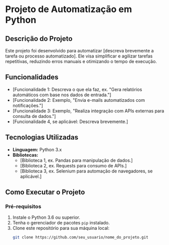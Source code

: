 # **Projeto de Automatização em Python**

## **Descrição do Projeto**
Este projeto foi desenvolvido para automatizar [descreva brevemente a tarefa ou processo automatizado]. Ele visa simplificar e agilizar tarefas repetitivas, reduzindo erros manuais e otimizando o tempo de execução.

## **Funcionalidades**
- [Funcionalidade 1: Descreva o que ela faz, ex. "Gera relatórios automáticos com base nos dados de entrada."]
- [Funcionalidade 2: Exemplo, "Envia e-mails automatizados com notificações."]
- [Funcionalidade 3: Exemplo, "Realiza integração com APIs externas para consulta de dados."]
- [Funcionalidade 4, se aplicável: Descreva brevemente.]

## **Tecnologias Utilizadas**
- **Linguagem:** Python 3.x
- **Bibliotecas:**
  - [Biblioteca 1, ex. Pandas para manipulação de dados.]
  - [Biblioteca 2, ex. Requests para consumo de APIs.]
  - [Biblioteca 3, ex. Selenium para automação de navegadores, se aplicável.]

## **Como Executar o Projeto**

### **Pré-requisitos**
1. Instale o Python 3.6 ou superior.
2. Tenha o gerenciador de pacotes `pip` instalado.
3. Clone este repositório para sua máquina local:
   ```bash
   git clone https://github.com/seu_usuario/nome_do_projeto.git
